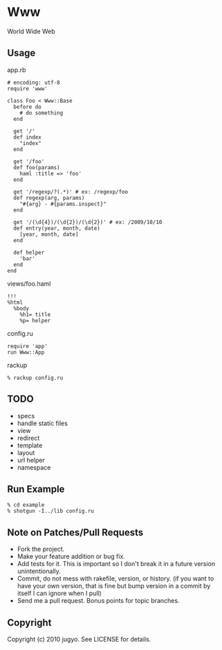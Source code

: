 Www
====

World Wide Web

Usage
----

app.rb

    # encoding: utf-8
    require 'www'

    class Foo < Www::Base
      before do
        # do something
      end

      get '/'
      def index
        "index"
      end

      get '/foo'
      def foo(params)
        haml :title => 'foo'
      end

      get '/regexp/?(.*)' # ex: /regexp/foo
      def regexp(arg, params)
        "#{arg} - #{params.inspect}"
      end

      get '/(\d{4})/(\d{2})/(\d{2})' # ex: /2009/10/10
      def entry(year, month, date)
        [year, month, date]
      end

      def helper
        'bar'
      end
    end

views/foo.haml

    !!!
    %html
      %body
        %h1= title
        %p= helper

config.ru

    require 'app'
    run Www::App

rackup

    % rackup config.ru

TODO
----

* specs
* handle static files
* view
* redirect
* template
* layout
* url helper
* namespace

Run Example
----

    % cd example
    % shotgun -I../lib config.ru

Note on Patches/Pull Requests
----
 
* Fork the project.
* Make your feature addition or bug fix.
* Add tests for it. This is important so I don't break it in a
  future version unintentionally.
* Commit, do not mess with rakefile, version, or history.
  (if you want to have your own version, that is fine but bump version in a commit by itself I can ignore when I pull)
* Send me a pull request. Bonus points for topic branches.

Copyright
----

Copyright (c) 2010 jugyo. See LICENSE for details.
